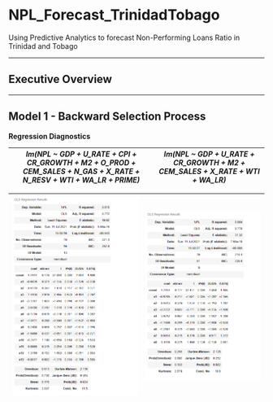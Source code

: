 # NPL_Forecast_TrinidadTobago
Using Predictive Analytics to forecast Non-Performing Loans Ratio in Trinidad and Tobago

----------------------------------------------------------------------------------------
## Executive Overview








---------------------------------------------------------------------------------------
## Model 1 - Backward Selection Process





**Regression Diagnostics**

_lm(NPL ~ GDP + U_RATE + CPI + CR_GROWTH + M2 + O_PROD + CEM_SALES + N_GAS + X_RATE + N_RESV + WTI + WA_LR + PRIME)_ | _lm(NPL ~ GDP + U_RATE + CR_GROWTH + M2 + CEM_SALES + X_RATE + WTI + WA_LR)_
|----------------------------------|-------------------------------------|

![](https://github.com/GR8505/NPL_Forecast_TrinidadTobago/blob/main/Images/Model1_Summary.png)                              | ![](https://github.com/GR8505/NPL_Forecast_TrinidadTobago/blob/main/Images/Model2_Summary.png)
|----------------------------------|-------------------------------------|

